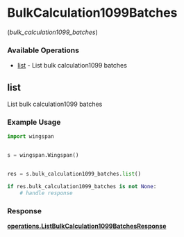 # BulkCalculation1099Batches
(*bulk_calculation1099_batches*)

### Available Operations

* [list](#list) - List bulk calculation1099 batches

## list

List bulk calculation1099 batches

### Example Usage

```python
import wingspan


s = wingspan.Wingspan()


res = s.bulk_calculation1099_batches.list()

if res.bulk_calculation1099_batches is not None:
    # handle response
```


### Response

**[operations.ListBulkCalculation1099BatchesResponse](../../models/operations/listbulkcalculation1099batchesresponse.md)**

